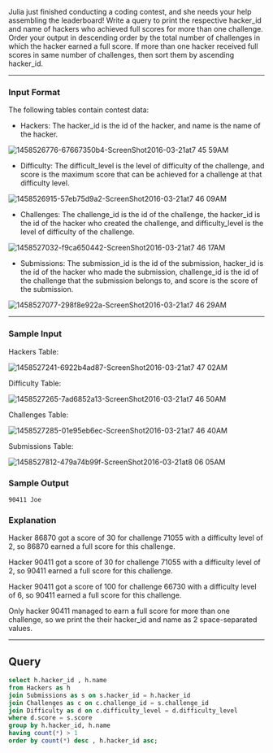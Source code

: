 Julia just finished conducting a coding contest, and she needs your help assembling the leaderboard!
Write a query to print the respective hacker_id and name of hackers who achieved full scores for more than one challenge.
Order your output in descending order by the total number of challenges in which the hacker earned a full score.
If more than one hacker received full scores in same number of challenges, then sort them by ascending hacker_id.

---

### Input Format

The following tables contain contest data:

* Hackers: The hacker_id is the id of the hacker, and name is the name of the hacker.

![1458526776-67667350b4-ScreenShot2016-03-21at7 45 59AM](https://github.com/user-attachments/assets/f01afb16-f153-442a-92c6-0e82f5010b39)

* Difficulty: The difficult_level is the level of difficulty of the challenge,
 and score is the maximum score that can be achieved for a challenge at that difficulty level.

![1458526915-57eb75d9a2-ScreenShot2016-03-21at7 46 09AM](https://github.com/user-attachments/assets/e39d759b-25c1-4844-b467-19d0c3abe11f)

* Challenges: The challenge_id is the id of the challenge, the hacker_id is the id of the hacker who created the challenge,
 and difficulty_level is the level of difficulty of the challenge.

![1458527032-f9ca650442-ScreenShot2016-03-21at7 46 17AM](https://github.com/user-attachments/assets/e99e472b-2411-4bf7-b583-9aca4929d1b1)

* Submissions: The submission_id is the id of the submission, hacker_id is the id of the hacker who made the submission,
 challenge_id is the id of the challenge that the submission belongs to, and score is the score of the submission.

![1458527077-298f8e922a-ScreenShot2016-03-21at7 46 29AM](https://github.com/user-attachments/assets/7378d8fe-3c5c-469a-9d8b-7bcc1b1f8ca8)

---

### Sample Input

Hackers Table:

![1458527241-6922b4ad87-ScreenShot2016-03-21at7 47 02AM](https://github.com/user-attachments/assets/f7b7d0d0-6d56-4e04-80f4-de7e068471cb)

Difficulty Table:

![1458527265-7ad6852a13-ScreenShot2016-03-21at7 46 50AM](https://github.com/user-attachments/assets/e7133309-41a7-478a-a384-647a5789d73b)

Challenges Table:

![1458527285-01e95eb6ec-ScreenShot2016-03-21at7 46 40AM](https://github.com/user-attachments/assets/36d929db-8380-4c1b-a28f-bc13411bddc3)

Submissions Table:

![1458527812-479a74b99f-ScreenShot2016-03-21at8 06 05AM](https://github.com/user-attachments/assets/cbde8bad-e25b-46ab-a69a-b845c192bc4f)

### Sample Output

``` {text}
90411 Joe
```

### Explanation


Hacker 86870 got a score of 30 for challenge 71055 with a difficulty level of 2, so 86870 earned a full score for this challenge.

Hacker 90411 got a score of 30 for challenge 71055 with a difficulty level of 2, so 90411 earned a full score for this challenge.

Hacker 90411 got a score of 100 for challenge 66730 with a difficulty level of 6, so 90411 earned a full score for this challenge.

Only hacker 90411 managed to earn a full score for more than one challenge, so we print the their hacker_id and name as 2 space-separated values.

--- 


## Query
``` sql
select h.hacker_id , h.name
from Hackers as h
join Submissions as s on s.hacker_id = h.hacker_id
join Challenges as c on c.challenge_id = s.challenge_id
join Difficulty as d on c.difficulty_level = d.difficulty_level
where d.score = s.score
group by h.hacker_id, h.name
having count(*) > 1
order by count(*) desc , h.hacker_id asc;
```





